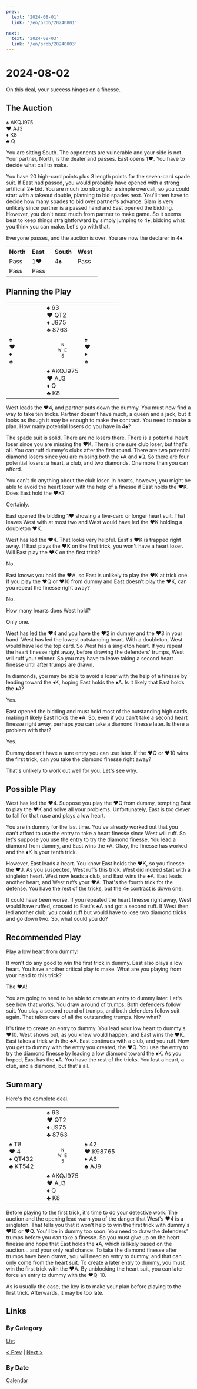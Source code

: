```yaml
---
prev:
  text: '2024-08-01'
  link: '/en/prob/20240801'

next:
  text: '2024-08-03'
  link: '/en/prob/20240803'
---
```


# 2024-08-02

On this deal, your success hinges on a finesse.

## The Auction

♠️ AKQJ975<br>♥️ AJ3<br>♦️ K8<br>♣️ Q

You are sitting South. The opponents are vulnerable and your side is not. Your partner, North, is the dealer and passes. East opens 1♥️. You have to decide what call to make.

You have 20 high-card points plus 3 length points for the seven-card spade suit. If East had passed, you would probably have opened with a strong artificial 2️♣️ bid. You are much too strong for a simple overcall, so you could start with a takeout double, planning to bid spades next. You'll then have to decide how many spades to bid over partner's advance. Slam is very unlikely since partner is a passed hand and East opened the bidding. However, you don't need much from partner to make game. So it seems best to keep things straightforward by simply jumping to 4️️♠️, bidding what you think you can make. Let's go with that.

Everyone passes, and the auction is over. You are now the declarer in 4♠️.

<div style="text-align: center;">
<table>
	<colgroup>
		<col style="width: 25%;">
		<col style="width: 25%;">
		<col style="width: 25%;">
		<col style="width: 25%;">
	</colgroup>
	<tr>
		<td><b>North</b></td>
		<td><b>East</b></td>
		<td><b>South</b></td>
		<td><b>West</b></td>
	</tr>
	<tr>
		<td>Pass</td>
		<td>1♥️</td>
		<td>4♠️</td>
		<td>Pass</td>
	</tr>
	<tr>
		<td>Pass</td>
		<td>Pass</td>
		<td></td>
		<td></td>
	</tr>
</table>
</div>

## Planning the Play

<table>
	<colgroup>
		<col style="width: 33.33%;">
		<col style="width: 33.33%;">
		<col style="width: 33.33%;">
	</colgroup>
	<tr>
		<td></td>
		<td>♠️ 63<br>♥️ QT2<br>♦️ J975<br>♣️ 8763</td>
		<td></td>
	</tr>
	<tr>
		<td>♠️ <br>♥️ <br>♦️ <br>♣️ </td>
		<td style="text-align: center;"><pre>N<br>W	E<br>S</pre></td>
		<td>♠️ <br>♥️ <br>♦️ <br>♣️ </td>
	</tr>
	<tr>
		<td></td>
		<td>♠️ AKQJ975<br>♥️ AJ3<br>♦️ Q<br>♣️ K8</td>
		<td></td>
	</tr>
</table>

West leads the ♥️4, and partner puts down the dummy. You must now find a way to take ten tricks. Partner doesn't have much, a queen and a jack, but it looks as though it may be enough to make the contract. You need to make a plan. How many potential losers do you have in 4♠️?

The spade suit is solid. There are no losers there. There is a potential heart loser since you are missing the ♥️K. There is one sure club loser, but that's all. You can ruff dummy's clubs after the first round. There are two potential diamond losers since you are missing both the ♦️A and ♦️Q. So there are four potential losers: a heart, a club, and two diamonds. One more than you can afford.

You can't do anything about the club loser. In hearts, however, you might be able to avoid the heart loser with the help of a finesse if East holds the ♥️K. Does East hold the ♥️K?

Certainly.

East opened the bidding 1♥️ showing a five-card or longer heart suit. That leaves West with at most two and West would have led the ♥️K holding a doubleton ♥️K.

West has led the ♥️4. That looks very helpful. East's ♥️K is trapped right away. If East plays the ♥️K on the first trick, you won't have a heart loser. Will East play the ♥️K on the first trick?

No.

East knows you hold the ♥️A, so East is unlikely to play the ♥️K at trick one. If you play the ♥️Q or ♥️10 from dummy and East doesn't play the ♥️K, can you repeat the finesse right away?

No.

How many hearts does West hold?

Only one.

West has led the ♥️4 and you have the ♥️2 in dummy and the ♥️3 in your hand. West has led the lowest outstanding heart. With a doubleton, West would have led the top card. So West has a singleton heart. If you repeat the heart finesse right away, before drawing the defenders' trumps, West will ruff your winner. So you may have to leave taking a second heart finesse until after trumps are drawn.

In diamonds, you may be able to avoid a loser with the help of a finesse by leading toward the ♦️K, hoping East holds the ♦️A. Is it likely that East holds the ♦️A?

Yes.

East opened the bidding and must hold most of the outstanding high cards, making it likely East holds the ♦️A. So, even if you can't take a second heart finesse right away, perhaps you can take a diamond finesse later. Is there a problem with that?

Yes.

Dummy doesn't have a sure entry you can use later. If the ♥️Q or ♥️10 wins the first trick, can you take the diamond finesse right away?

That's unlikely to work out well for you. Let's see why.

## Possible Play

West has led the ♥️4. Suppose you play the ♥️Q from dummy, tempting East to play the ♥️K and solve all your problems. Unfortunately, East is too clever to fall for that ruse and plays a low heart.

You are in dummy for the last time. You've already worked out that you can't afford to use the entry to take a heart finesse since West will ruff. So let's suppose you use the entry to try the diamond finesse. You lead a diamond from dummy, and East wins the ♦️A. Okay, the finesse has worked and the ♦️K is your tenth trick.

However, East leads a heart. You know East holds the ♥️K, so you finesse the ♥️J. As you suspected, West ruffs this trick. West did indeed start with a singleton heart. West now leads a club, and East wins the ♣️A. East leads another heart, and West ruffs your ♥️A. That's the fourth trick for the defense. You have the rest of the tricks, but the 4♠️ contract is down one.

It could have been worse. If you repeated the heart finesse right away, West would have ruffed, crossed to East's ♣️A and got a second ruff. If West then led another club, you could ruff but would have to lose two diamond tricks and go down two. So, what could you do?

## Recommended Play

Play a low heart from dummy!

It won't do any good to win the first trick in dummy. East also plays a low heart. You have another critical play to make. What are you playing from your hand to this trick?

The ♥️A!

You are going to need to be able to create an entry to dummy later. Let's see how that works. You draw a round of trumps. Both defenders follow suit. You play a second round of trumps, and both defenders follow suit again. That takes care of all the outstanding trumps. Now what?

It's time to create an entry to dummy. You lead your low heart to dummy's ♥️10. West shows out, as you knew would happen, and East wins the ♥️K. East takes a trick with the ♣️A. East continues with a club, and you ruff. Now you get to dummy with the entry you created, the ♥️Q. You use the entry to try the diamond finesse by leading a low diamond toward the ♦️K. As you hoped, East has the ♦️A. You have the rest of the tricks. You lost a heart, a club, and a diamond, but that's all.

## Summary

Here's the complete deal.

<table>
	<colgroup>
		<col style="width: 33.33%;">
		<col style="width: 33.33%;">
		<col style="width: 33.33%;">
	</colgroup>
	<tr>
		<td></td>
		<td>♠️ 63<br>♥️ QT2<br>♦️ J975<br>♣️ 8763</td>
		<td></td>
	</tr>
	<tr>
		<td>♠️ T8<br>♥️ 4<br>♦️ QT432<br>♣️ KT542</td>
		<td style="text-align: center;"><pre>N<br>W	E<br>S</pre></td>
		<td>♠️ 42<br>♥️ K98765<br>♦️ A6<br>♣️ AJ9</td>
	</tr>
	<tr>
		<td></td>
		<td>♠️ AKQJ975<br>♥️ AJ3<br>♦️ Q<br>♣️ K8</td>
		<td></td>
	</tr>
</table>

Before playing to the first trick, it's time to do your detective work. The auction and the opening lead warn you of the danger that West's ♥️4 is a singleton. That tells you that it won't help to win the first trick with dummy's ♥️10 or ♥️Q. You'll be in dummy too soon. You need to draw the defenders' trumps before you can take a finesse. So you must give up on the heart finesse and hope that East holds the ♦️A, which is likely based on the auction... and your only real chance. To take the diamond finesse after trumps have been drawn, you will need an entry to dummy, and that can only come from the heart suit. To create a later entry to dummy, you must win the first trick with the ♥️A. By unblocking the heart suit, you can later force an entry to dummy with the ♥️Q-10.

As is usually the case, the key is to make your plan before playing to the first trick. Afterwards, it may be too late.

## Links

### By Category

[List](/en/category/play/2024#august)

[< Prev](/en/prob/20240801) | [Next >](/en/prob/20240803)

### By Date

[Calendar](/en/date/2024#august)